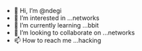 - 👋 Hi, I’m @ndegi
- 👀 I’m interested in ...networks
- 🌱 I’m currently learning ...bbit
- 💞️ I’m looking to collaborate on ...networks
- 📫 How to reach me ...hacking

<!---
ndegi/ndegi is a ✨ special ✨ repository because its `README.md` (this file) appears on your GitHub profile.
You can click the Preview link to take a look at your changes.
--->
